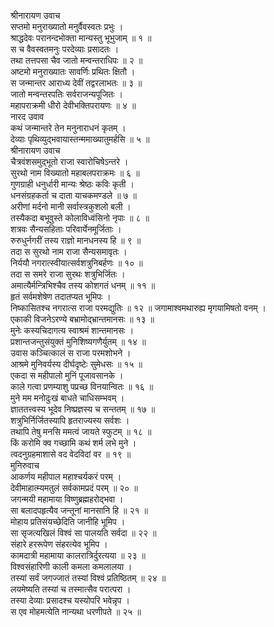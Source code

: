 श्रीनारायण उवाच  
सप्तमो मनुराख्यातो मनुर्वैवस्वतः प्रभुः ।  
श्राद्धदेवः परानन्दभोक्ता मान्यस्तु भूभुजाम् ॥ १ ॥  
स च वैवस्वतमनुः परदेव्याः प्रसादतः ।  
तथा तत्तपसा चैव जातो मन्वन्तराधिपः ॥ २ ॥  
अष्टमो मनुराख्यातः सावर्णिः प्रथितः क्षितौ ।  
स जन्मान्तर आराध्य देवीं तद्वरलाभतः ॥ ३ ॥  
जातो मन्वन्तरपतिः सर्वराजन्यपूजितः ।  
महापराक्रमी धीरो देवीभक्तिपरायणः ॥ ४ ॥  
नारद उवाव  
कथं जन्मान्तरे तेन मनुनाराधनं कृतम् ।  
देव्याः पृथिव्युद्भवायास्तन्ममाख्यातुमर्हसि ॥ ५ ॥  
श्रीनारायण उवाच  
चैत्रवंशसमुद्‌भूतो राजा स्वारोचिषेऽन्तरे ।  
सुरथो नाम विख्यातो महाबलपराक्रमः ॥ ६ ॥  
गुणग्राही धनुर्धारी मान्यः श्रेष्ठः कविः कृती ।  
धनसंग्रहकर्ता च दाता याचकमण्डले ॥ ७ ॥  
अरीणां मर्दनो मानी सर्वास्त्रकुशलो बली ।  
तस्यैकदा बभूवुस्ते कोलाविध्वंसिनो नृपाः ॥ ८ ॥  
शत्रवः सैन्यसहिताः परिवार्येनमूर्जिताः ।  
रुरुधुर्नगरीं तस्य राज्ञो मानधनस्य हि ॥ ९ ॥  
तदा स सुरथो नाम राजा सैन्यसमावृतः ।  
निर्ययौ नगरात्स्वीयात्सर्वशत्रुनिबर्हणः ॥ १० ॥  
तदा स समरे राजा सुरथः शत्रुभिर्जितः ।  
अमात्यैर्मन्त्रिभिश्चैव तस्य कोशगतं धनम् ॥ ११ ॥  
हृतं सर्वमशेषेण तदातप्यत भूमिपः ।  
निष्कासितश्च नगरात्स राजा परमद्युतिः ॥ १२ ॥
जगामाश्वमथारुह्य मृगयामिषतो वनम् ।  
एकाकी विजनेऽरण्ये बभ्रामोद्‌भ्रान्तमानसः ॥ १३ ॥  
मुनेः कस्यचिदागत्य स्वाश्रमं शान्तमानसः ।  
प्रशान्तजन्तुसंयुक्तं मुनिशिष्यगणैर्युतम् ॥ १४ ॥  
उवास कञ्चित्कालं स राजा परमशोभने ।  
आश्रमे मुनिवर्यस्य दीर्घदृष्टेः सुमेधसः ॥ १५ ॥  
एकदा स महीपालो मुनिं पूजावसानके ।  
काले गत्वा प्रणम्याशु पप्रच्छ विनयान्वितः ॥ १६ ॥  
मुने मम मनोदुःखं बाधते चाधिसम्भवम् ।  
ज्ञाततत्त्वस्य भूदेव निष्प्रज्ञस्य च सन्ततम् ॥ १७ ॥  
शत्रुभिर्निर्जितस्यापि हृतराज्यस्य सर्वशः ।  
तथापि तेषु मनसि ममत्वं जायते स्फुटम् ॥ १८ ॥  
किं करोमि क्व गच्छामि कथं शर्म लभे मुने ।  
त्वदनुग्रहमाशासे वद वेदविदां वर ॥ १९ ॥  
मुनिरुवाच  
आकर्णय महीपाल महाश्चर्यकरं परम् ।  
देवीमाहात्म्यमतुलं सर्वकामप्रदं परम् ॥ २० ॥  
जगन्मयी महामाया विष्णुब्रह्महरोद्भवा ।  
सा बलादपहृत्यैव जन्तूनां मानसानि हि ॥ २१ ॥  
मोहाय प्रतिसंयच्छेदिति जानीहि भूमिप ।  
सा सृजत्यखिलं विश्वं सा पालयति सर्वदा ॥ २२ ॥  
संहारे हररूपेण संहरत्येव भूमिप ।  
कामदात्री महामाया कालरात्रिर्दुरत्यया ॥ २३ ॥  
विश्वसंहारिणी काली कमला कमलालया ।  
तस्यां सर्वं जगज्जातं तस्यां विश्वं प्रतिष्ठितम् ॥ २४ ॥  
लयमेष्यति तस्यां च तस्मात्सैव परात्परा ।  
तस्या देव्याः प्रसादश्च यस्योपरि भवेन्नृप ।  
स एव मोहमत्येति नान्यथा धरणीपते ॥ २५ ॥
